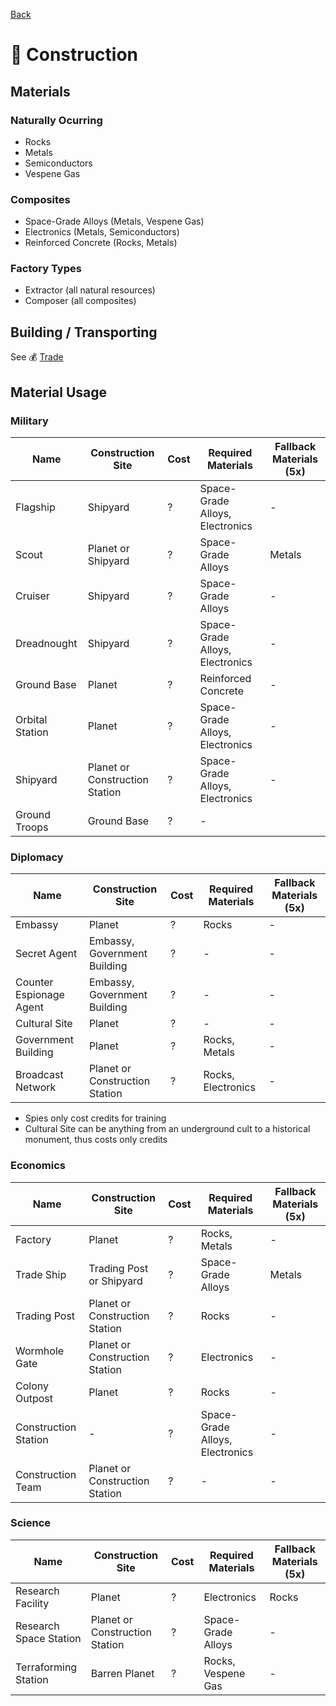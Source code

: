 [Back](https://github.com/haslo/space4x/blob/master/readme.md)

# :construction: Construction

## Materials

### Naturally Ocurring

* Rocks
* Metals
* Semiconductors
* Vespene Gas

### Composites

* Space-Grade Alloys (Metals, Vespene Gas)
* Electronics (Metals, Semiconductors)
* Reinforced Concrete (Rocks, Metals)

### Factory Types

* Extractor (all natural resources)
* Composer (all composites)

## Building / Transporting

See :moneybag: [Trade](https://github.com/haslo/space4x/blob/master/trade.md)

## Material Usage

### Military

| Name | Construction Site | Cost | Required Materials | Fallback Materials (5x) |
|---|---|---|---|---|
| Flagship | Shipyard | ? | Space-Grade Alloys, Electronics | - |
| Scout | Planet or Shipyard | ? | Space-Grade Alloys | Metals |
| Cruiser | Shipyard | ? | Space-Grade Alloys | - |
| Dreadnought | Shipyard | ? | Space-Grade Alloys, Electronics | - |
| Ground Base | Planet | ? | Reinforced Concrete | - |
| Orbital Station | Planet | ? | Space-Grade Alloys, Electronics | - |
| Shipyard | Planet or Construction Station | ? | Space-Grade Alloys, Electronics | - |
| Ground Troops | Ground Base | ? | - |

### Diplomacy

| Name | Construction Site | Cost | Required Materials | Fallback Materials (5x) |
|---|---|---|---|---|
| Embassy | Planet | ? | Rocks | - |
| Secret Agent | Embassy, Government Building | ? | - | - |
| Counter Espionage Agent | Embassy, Government Building | ? | - | - |
| Cultural Site | Planet | ? | - | - |
| Government Building | Planet | ? | Rocks, Metals | - |
| Broadcast Network | Planet or Construction Station | ? | Rocks, Electronics | - |

* Spies only cost credits for training
* Cultural Site can be anything from an underground cult to a historical monument, thus costs only credits

### Economics

| Name | Construction Site | Cost | Required Materials | Fallback Materials (5x) |
|---|---|---|---|---|
| Factory | Planet | ? | Rocks, Metals | - |
| Trade Ship | Trading Post or Shipyard | ? | Space-Grade Alloys | Metals |
| Trading Post | Planet or Construction Station | ? | Rocks | - |
| Wormhole Gate | Planet or Construction Station | ? | Electronics | - |
| Colony Outpost | Planet | ? | Rocks | - |
| Construction Station | - | ? | Space-Grade Alloys, Electronics | - |
| Construction Team | Planet or Construction Station | ? | - | - |

### Science

| Name | Construction Site | Cost | Required Materials | Fallback Materials (5x) |
|---|---|---|---|---|
| Research Facility | Planet | ? | Electronics | Rocks |
| Research Space Station | Planet or Construction Station | ? | Space-Grade Alloys | - |
| Terraforming Station | Barren Planet | ? | Rocks, Vespene Gas | - |

